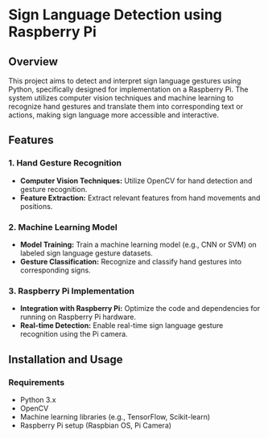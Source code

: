 # Sign Language Detection using Raspberry Pi

## Overview

This project aims to detect and interpret sign language gestures using Python, specifically designed for implementation on a Raspberry Pi. The system utilizes computer vision techniques and machine learning to recognize hand gestures and translate them into corresponding text or actions, making sign language more accessible and interactive.

## Features

### 1. Hand Gesture Recognition

- **Computer Vision Techniques:** Utilize OpenCV for hand detection and gesture recognition.
- **Feature Extraction:** Extract relevant features from hand movements and positions.

### 2. Machine Learning Model

- **Model Training:** Train a machine learning model (e.g., CNN or SVM) on labeled sign language gesture datasets.
- **Gesture Classification:** Recognize and classify hand gestures into corresponding signs.

### 3. Raspberry Pi Implementation

- **Integration with Raspberry Pi:** Optimize the code and dependencies for running on Raspberry Pi hardware.
- **Real-time Detection:** Enable real-time sign language gesture recognition using the Pi camera.

## Installation and Usage

### Requirements

- Python 3.x
- OpenCV
- Machine learning libraries (e.g., TensorFlow, Scikit-learn)
- Raspberry Pi setup (Raspbian OS, Pi Camera)

